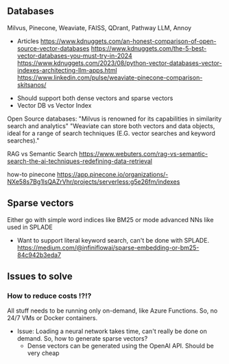 ## Databases

Milvus, Pinecone, Weaviate, FAISS, QDrant, Pathway LLM, Annoy


- Articles
https://www.kdnuggets.com/an-honest-comparison-of-open-source-vector-databases
https://www.kdnuggets.com/the-5-best-vector-databases-you-must-try-in-2024
https://www.kdnuggets.com/2023/08/python-vector-databases-vector-indexes-architecting-llm-apps.html
https://www.linkedin.com/pulse/weaviate-pinecone-comparison-skitsanos/

* Should support both dense vectors and sparse vectors
* Vector DB vs Vector Index

Open Source databases:
"Milvus is renowned for its capabilities in similarity search and analytics"
"Weaviate can store both vectors and data objects, ideal for a range of search techniques (E.G. vector searches and keyword searches)."

RAG vs Semantic Search https://www.webuters.com/rag-vs-semantic-search-the-ai-techniques-redefining-data-retrieval

how-to pinecone https://app.pinecone.io/organizations/-NXe58s7Bg1lsQAZrVhr/projects/serverless:g5e26fm/indexes

## Sparse vectors
Either go with simple word indices like BM25 or mode advanced NNs like used in SPLADE
- Want to support literal keyword search, can't be done with SPLADE. 
https://medium.com/@infiniflowai/sparse-embedding-or-bm25-84c942b3eda7

## Issues to solve
### How to reduce costs !?!?

All stuff needs to be running only on-demand, like Azure Functions. So, no 24/7 VMs or Docker containers.
* Issue: Loading a neural network takes time, can't really be done on demand. So, how to generate sparse vectors?
    * Dense vectors can be generated using the OpenAI API. Should be very cheap


